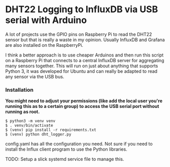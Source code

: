# DHT22 Logging to InfluxDB via USB serial with Arduino

A lot of projects use the GPIO pins on Raspberry Pi to read the DHT22 sensor but that is really a waste in my opinion. Usually InfluxDB and Grafana are also installed on the RaspberryPi.

I think a better approach is to use cheaper Arduinos and then run this script on a Raspberry Pi that connects to a central InfluxDB server for aggregating many sensors together. This will run on just about anything that supports Python 3, it was developed for Ubuntu and can really be adapted to read any sensor via the USB bus.

### Installation
**You might need to adjust your permissions (like add the local user you're running this as to a certain group) to access the USB serial port without running as root.**
~~~
$ python3 -m venv venv
$ . venv/bin/activate
$ (venv) pip install -r requirements.txt
$ (venv) python dht_logger.py
~~~
config.yaml has all the configuration you need. Not sure if you need to install the Influx client program to use the Python libraries.

TODO: Setup a slick systemd service file to manage this.